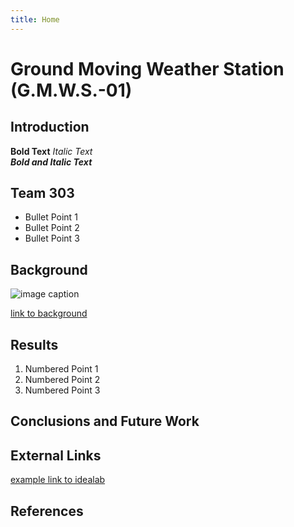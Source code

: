 ```yaml
---
title: Home
---
```


# Ground Moving Weather Station (G.M.W.S.-01)

## Introduction

**Bold Text** 
_Italic Text_  
**_Bold and Italic Text_**

## Team 303 

* Bullet Point 1
* Bullet Point 2
* Bullet Point 3

## Background

![image caption](https://idealab.asu.edu/assets/images/research/jumper1.png)

[link to background](/background)

## Results

1. Numbered Point 1
1. Numbered Point 2
1. Numbered Point 3

## Conclusions and Future Work

## External Links

[example link to idealab](https://idealab.asu.edu)


## References
